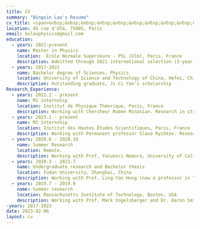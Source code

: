 ```yaml
---
title: CV
summary: "Bingxin Lao's Resume"
cv_title: <span>&nbsp;&nbsp;&nbsp;&nbsp;&nbsp;&nbsp;&nbsp;&nbsp;&nbsp;&nbsp;&nbsp;&nbsp;&nbsp;&nbsp;&nbsp;&nbsp;&nbsp;&nbsp;&nbsp;&nbsp;&nbsp;&nbsp;&nbsp;&nbsp;Bing-Xin Lao</span>
location: 45 rue d'Ulm, 75005, Paris
email: bxlaophysics@gmail.com
education:
  - years: 2021-present
    name: Master in Physics
    location:  École Normale Supérieure - PSL (Ulm), Paris, France
    description: Admitted through 2021 international selection (3-year funded master)
  - years: 2017-2021
    name: Bachelor degree of Sciences, Physics
    location: University of Science and Technology of China, Hefei, China
    description: Outstanding graduate, Ji-Ci Yan's scholarship
Research_Experience: 
  - years: 2022.2 - present
    name: M1 internship
    location: Institut de Physique Théorique, Paris, France
    description: Working with Chercheur Ruben Minasian. Research in string theory, supergravity and anomaly. See Publication [3].
  - years: 2023.1 - present
    name: M2 internship 
    location: Institut des Hautes Études Scientifiques, Paris, France
    description: Working with Permanent professor Slava Rychkov. Research in conformal field theory and conformal bootstrap. See Publication [4].
  - years: 2020.6 - 2020.10
    name: Summer Research
    location: Remote. 
    description: Working with Prof. Yasunori Nomura, University of California, Berkeley. Research in high energy theory.
  - years: 2020.3 - 2021.7
    name: Undergraduate research and Bachelor thesis
    location: Fudan University, Shanghai, China
    description: Working with Prof. Ling-Yan Hung (now a professor in Tsinghua University). Research in condensed matter theory and high energy theory. See Publication [2]
  - years: 2019.7 - 2019.9
    name: Summer research
    location: Massachusetts Institute of Technology, Boston, USA
    description: Working with Prof. Mark Vogelsberger and Dr. Aaron Smith. Research in transfer process of Lyman-alpha radiation. See Publication [1].    
-years: 2017-2023
date: 2023-02-06
layout: cv
---
```


